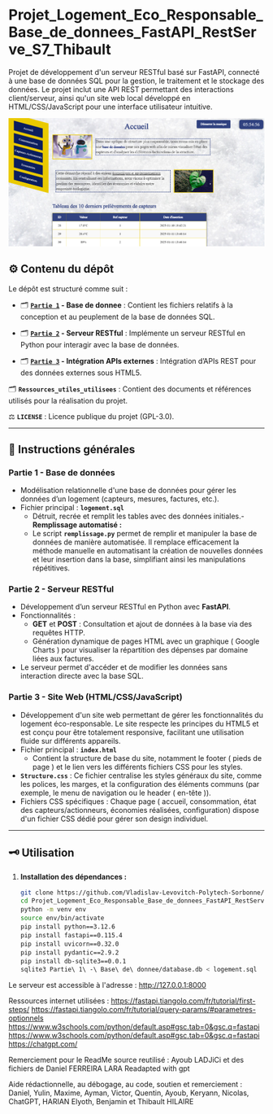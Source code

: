 # Projet_Logement_Eco_Responsable_Base_de_donnees_FastAPI_RestServe_S7_Thibault

Projet de développement d'un serveur RESTful basé sur FastAPI, connecté à une base de données SQL pour la gestion, le traitement et le stockage des données. Le projet inclut une API REST permettant des interactions client/serveur, ainsi qu'un site web local développé en HTML/CSS/JavaScript pour une interface utilisateur intuitive.

![Illustration Partie 0 - Page d Accueil web operationnelle](./Ressources_utiles_utilisees/Images_ReadME/Read_ME_0.png)

## ⚙️​ Contenu du dépôt

Le dépôt est structuré comme suit :

+ 🗂️​ **[`Partie 1`](https://github.com/Vladislav-Levovitch-Polytech-Sorbonne/Projet_Logement_Eco_Responsable_Base_de_donnees_FastAPI_RestServe_S7_Thibault/tree/main/Partie%201%20-%20Base%20de%20donnee) - Base de donnee** : Contient les fichiers relatifs à la conception et au peuplement de la base de données SQL.

+ 🗂️​ **[`Partie 2`](https://github.com/Vladislav-Levovitch-Polytech-Sorbonne/Projet_Logement_Eco_Responsable_Base_de_donnees_FastAPI_RestServe_S7_Thibault/tree/main/Partie%202%20-%20Serveur%20RESTful) - Serveur RESTful** : Implémente un serveur RESTful en Python pour interagir avec la base de données.

+ 🗂️​ **[`Partie 3`](https://github.com/Vladislav-Levovitch-Polytech-Sorbonne/Projet_Logement_Eco_Responsable_Base_de_donnees_FastAPI_RestServe_S7_Thibault/tree/main/Partie%203%20-%20HTML%20CSS%20Javascript) - Intégration APIs externes** : Intégration d’APIs REST pour des données externes sous HTML5.

🗂️​ **`Ressources_utiles_utilisees`** : Contient des documents et références utilisés pour la réalisation du projet.

⚖️​ **`LICENSE`** : Licence publique du projet (GPL-3.0).

---

## 🎯 Instructions générales

### Partie 1 - Base de données
- Modélisation relationnelle d'une base de données pour gérer les données d’un logement (capteurs, mesures, factures, etc.).
- Fichier principal : **`logement.sql`**
  - Détruit, recrée et remplit les tables avec des données initiales.- 
**Remplissage automatisé :**
  - Le script **`remplissage.py`** permet de remplir et manipuler la base de données de manière automatisée. Il remplace efficacement la méthode manuelle en automatisant la création de nouvelles données et leur insertion dans la base, simplifiant ainsi les manipulations répétitives.

### Partie 2 - Serveur RESTful
- Développement d’un serveur RESTful en Python avec **FastAPI**.
- Fonctionnalités :
  - **GET** et **POST** : Consultation et ajout de données à la base via des requêtes HTTP.
  - Génération dynamique de pages HTML avec un graphique ( Google Charts ) pour visualiser la répartition des dépenses par domaine liées aux factures.
- Le serveur permet d'accéder et de modifier les données sans interaction directe avec la base SQL.

### Partie 3 - Site Web (HTML/CSS/JavaScript)
- Développement d'un site web permettant de gérer les fonctionnalités du logement éco-responsable. Le site respecte les principes du HTML5 et est conçu pour être totalement responsive, facilitant une utilisation fluide sur différents appareils.
- Fichier principal : **`index.html`**
  - Contient la structure de base du site, notamment le footer ( pieds de page ) et le lien vers les différents fichiers CSS pour les styles.
- **`Structure.css`** : Ce fichier centralise les styles généraux du site, comme les polices, les marges, et la configuration des éléments communs (par exemple, le menu de navigation ou le header ( en-tête )).
- Fichiers CSS spécifiques : Chaque page ( accueil, consommation, état des capteurs/actionneurs, économies réalisées, configuration) dispose d'un fichier CSS dédié pour gérer son design individuel.
---

## 🗝️​ Utilisation

1. **Installation des dépendances :**
    ```bash
    git clone https://github.com/Vladislav-Levovitch-Polytech-Sorbonne/Projet_Logement_Eco_Responsable_Base_de_donnees_FastAPI_RestServe_S7_Thibault.git
    cd Projet_Logement_Eco_Responsable_Base_de_donnees_FastAPI_RestServe_S7_Thibault
    python -m venv env
    source env/bin/activate
    pip install python==3.12.6
    pip install fastapi==0.115.4
    pip install uvicorn==0.32.0
    pip install pydantic==2.9.2
    pip install db-sqlite3==0.0.1
    sqlite3 Partie\ 1\ -\ Base\ de\ donnee/database.db < logement.sql

Le serveur est accessible à l'adresse : http://127.0.0.1:8000

Ressources internet utilisées :
https://fastapi.tiangolo.com/fr/tutorial/first-steps/
https://fastapi.tiangolo.com/fr/tutorial/query-params/#parametres-optionnels
https://www.w3schools.com/python/default.asp#gsc.tab=0&gsc.q=fastapi
https://www.w3schools.com/python/default.asp#gsc.tab=0&gsc.q=fastapi
https://chatgpt.com/

Remerciement pour le ReadMe source reutilisé : Ayoub LADJiCi et des fichiers de Daniel FERREIRA LARA 
Readapted with gpt

Aide rédactionnelle, au débogage, au code, soutien et remerciement : Daniel, Yulin, Maxime, Ayman, Victor, Quentin, Ayoub, Keryann, Nicolas, ChatGPT, HARIAN Elyoth, Benjamin et Thibault HILAIRE
